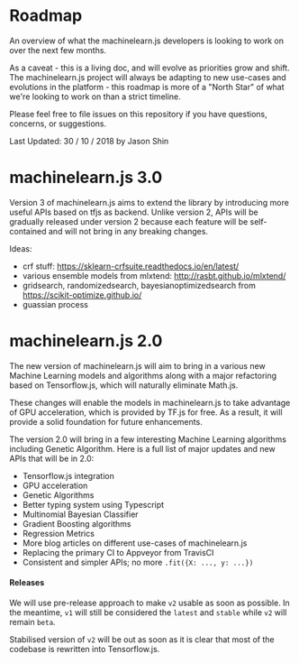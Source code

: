 # Roadmap

An overview of what the machinelearn.js developers is looking to work on over the next few months.

As a caveat - this is a living doc, and will evolve as priorities grow and shift.
The machinelearn.js project will always be adapting to new use-cases and evolutions
in the platform - this roadmap is more of a "North Star" of what we're looking to work on than a strict timeline.

Please feel free to file issues on this repository if you have questions, concerns, or suggestions.

Last Updated: 30 / 10 / 2018 by Jason Shin

# machinelearn.js 3.0

Version 3 of machinelearn.js aims to extend the library by introducing more useful APIs based on tfjs as backend.
Unlike version 2, APIs will be gradually released under version 2 because each feature will be self-contained and 
will not bring in any breaking changes.

Ideas:

- crf stuff: https://sklearn-crfsuite.readthedocs.io/en/latest/
- various ensemble models from mlxtend: http://rasbt.github.io/mlxtend/
- gridsearch, randomizedsearch, bayesianoptimizedsearch from https://scikit-optimize.github.io/
- guassian process

# machinelearn.js 2.0

The new version of machinelearn.js will aim to bring in a various new Machine Learning models and algorithms along
with a major refactoring based on Tensorflow.js, which will naturally eliminate Math.js.

These changes will enable the models in machinelearn.js to take advantage of GPU acceleration, which is
provided by TF.js for free. As a result, it will provide a solid foundation for future enhancements.

The version 2.0 will bring in a few interesting Machine Learning algorithms including Genetic Algorithm. Here
is a full list of major updates and new APIs that will be in 2.0:

- Tensorflow.js integration
- GPU acceleration
- Genetic Algorithms
- Better typing system using Typescript
- Multinomial Bayesian Classifier
- Gradient Boosting algorithms
- Regression Metrics
- More blog articles on different use-cases of machinelearn.js
- Replacing the primary CI to Appveyor from TravisCI
- Consistent and simpler APIs; no more `.fit({X: ..., y: ...})`

#### Releases

We will use pre-release approach to make `v2` usable as soon as possible. In the meantime, `v1` will
still be considered the `latest` and `stable` while `v2` will remain `beta`.

Stabilised version of `v2` will be out as soon as it is clear that most of the codebase is rewritten
into Tensorflow.js.

